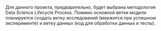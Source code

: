 Для данного проекта, предварительно, будет выбрана методология Data Science Lifecycle Process.
Помимо основной ветки модели планируется создать ветку исследований (мержится при успешном эксперименте) и ветку данных (код для обработки данных и тесты).